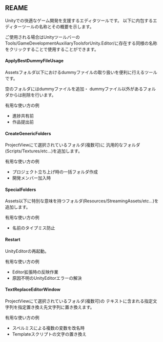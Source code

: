 ## REAME

Unityでの快適なゲーム開発を支援するエディタツールです。
以下に内包するエディターツールの名称とその概要を示します。

ご使用される場合はUnityツールバーの
Tools/GameDevelopmentAuxiliaryToolsforUnity.Editor/に存在する同様の名称をクリックすることで使用することができます。

#### ApplyBestDummyFileUsage
Assetsフォルダ以下におけるdummyファイルの取り扱いを便利に行えるツールです。

空のフォルダにはdummyファイルを追加・
dummyファイル以外があるフォルダからは削除を行います。

有用な使い方の例
- 進捗共有前
- 作品提出前

#### CreateGenericFolders
ProjectViewにて選択されているフォルダ(複数可)に
汎用的なフォルダ(Scripts/Textures/etc...)を追加します。

有用な使い方の例
- プロジェクト立ち上げ時の一括フォルダ作成
- 開発メンバー加入時

#### SpecialFolders
Assets以下に特別な意味を持つフォルダ(Resources/StreamingAssets/etc...)を追加します。

有用な使い方の例
- 名前のタイプミス防止

#### Restart
UnityEditorの再起動。

有用な使い方の例
- Editor拡張時の反映作業
- 原因不明のUnityEditorエラーの解決

#### TextReplaceEditorWindow
ProjectViewにて選択されているフォルダ(複数可)の
テキストに含まれる指定文字列を指定置き換え先文字列に置き換えます。

有用な使い方の例
- スペルミスによる複数の変数を改名時
- Templateスクリプトの文字の置き換え
